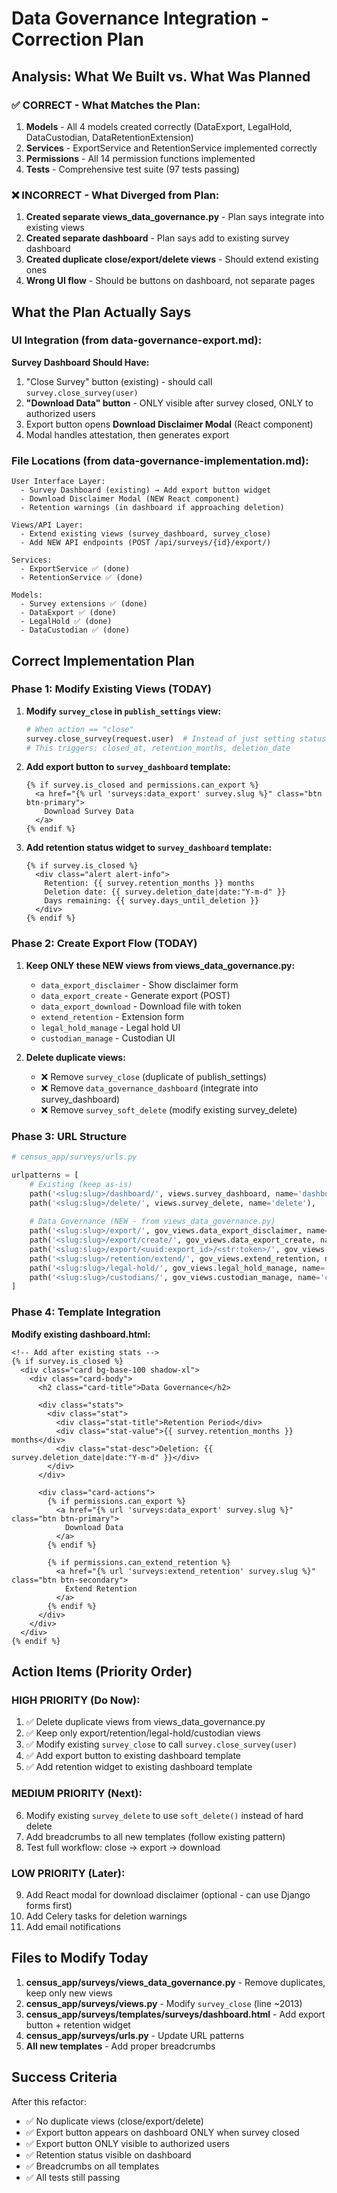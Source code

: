# Data Governance Integration - Correction Plan

## Analysis: What We Built vs. What Was Planned

### ✅ CORRECT - What Matches the Plan:
1. **Models** - All 4 models created correctly (DataExport, LegalHold, DataCustodian, DataRetentionExtension)
2. **Services** - ExportService and RetentionService implemented correctly
3. **Permissions** - All 14 permission functions implemented
4. **Tests** - Comprehensive test suite (97 tests passing)

### ❌ INCORRECT - What Diverged from Plan:
1. **Created separate views_data_governance.py** - Plan says integrate into existing views
2. **Created separate dashboard** - Plan says add to existing survey dashboard
3. **Created duplicate close/export/delete views** - Should extend existing ones
4. **Wrong UI flow** - Should be buttons on dashboard, not separate pages

## What the Plan Actually Says

### UI Integration (from data-governance-export.md):

**Survey Dashboard Should Have:**
1. "Close Survey" button (existing) - should call `survey.close_survey(user)`
2. **"Download Data" button** - ONLY visible after survey closed, ONLY to authorized users
3. Export button opens **Download Disclaimer Modal** (React component)
4. Modal handles attestation, then generates export

### File Locations (from data-governance-implementation.md):

```
User Interface Layer:
  - Survey Dashboard (existing) → Add export button widget
  - Download Disclaimer Modal (NEW React component)
  - Retention warnings (in dashboard if approaching deletion)

Views/API Layer:
  - Extend existing views (survey_dashboard, survey_close)
  - Add NEW API endpoints (POST /api/surveys/{id}/export/)
  
Services:
  - ExportService ✅ (done)
  - RetentionService ✅ (done)
  
Models:
  - Survey extensions ✅ (done)
  - DataExport ✅ (done)
  - LegalHold ✅ (done)
  - DataCustodian ✅ (done)
```

## Correct Implementation Plan

### Phase 1: Modify Existing Views (TODAY)

1. **Modify `survey_close` in `publish_settings` view:**
   ```python
   # When action == "close"
   survey.close_survey(request.user)  # Instead of just setting status
   # This triggers: closed_at, retention_months, deletion_date
   ```

2. **Add export button to `survey_dashboard` template:**
   ```django
   {% if survey.is_closed and permissions.can_export %}
     <a href="{% url 'surveys:data_export' survey.slug %}" class="btn btn-primary">
       Download Survey Data
     </a>
   {% endif %}
   ```

3. **Add retention status widget to `survey_dashboard` template:**
   ```django
   {% if survey.is_closed %}
     <div class="alert alert-info">
       Retention: {{ survey.retention_months }} months
       Deletion date: {{ survey.deletion_date|date:"Y-m-d" }}
       Days remaining: {{ survey.days_until_deletion }}
     </div>
   {% endif %}
   ```

### Phase 2: Create Export Flow (TODAY)

1. **Keep ONLY these NEW views from views_data_governance.py:**
   - `data_export_disclaimer` - Show disclaimer form
   - `data_export_create` - Generate export (POST)
   - `data_export_download` - Download file with token
   - `extend_retention` - Extension form
   - `legal_hold_manage` - Legal hold UI
   - `custodian_manage` - Custodian UI

2. **Delete duplicate views:**
   - ❌ Remove `survey_close` (duplicate of publish_settings)
   - ❌ Remove `data_governance_dashboard` (integrate into survey_dashboard)
   - ❌ Remove `survey_soft_delete` (modify existing survey_delete)

### Phase 3: URL Structure

```python
# census_app/surveys/urls.py

urlpatterns = [
    # Existing (keep as-is)
    path('<slug:slug>/dashboard/', views.survey_dashboard, name='dashboard'),
    path('<slug:slug>/delete/', views.survey_delete, name='delete'),
    
    # Data Governance (NEW - from views_data_governance.py)
    path('<slug:slug>/export/', gov_views.data_export_disclaimer, name='data_export'),
    path('<slug:slug>/export/create/', gov_views.data_export_create, name='data_export_create'),
    path('<slug:slug>/export/<uuid:export_id>/<str:token>/', gov_views.data_export_download, name='data_export_download'),
    path('<slug:slug>/retention/extend/', gov_views.extend_retention, name='extend_retention'),
    path('<slug:slug>/legal-hold/', gov_views.legal_hold_manage, name='legal_hold'),
    path('<slug:slug>/custodians/', gov_views.custodian_manage, name='custodians'),
]
```

### Phase 4: Template Integration

**Modify existing dashboard.html:**
```django
<!-- Add after existing stats -->
{% if survey.is_closed %}
  <div class="card bg-base-100 shadow-xl">
    <div class="card-body">
      <h2 class="card-title">Data Governance</h2>
      
      <div class="stats">
        <div class="stat">
          <div class="stat-title">Retention Period</div>
          <div class="stat-value">{{ survey.retention_months }} months</div>
          <div class="stat-desc">Deletion: {{ survey.deletion_date|date:"Y-m-d" }}</div>
        </div>
      </div>
      
      <div class="card-actions">
        {% if permissions.can_export %}
          <a href="{% url 'surveys:data_export' survey.slug %}" class="btn btn-primary">
            Download Data
          </a>
        {% endif %}
        
        {% if permissions.can_extend_retention %}
          <a href="{% url 'surveys:extend_retention' survey.slug %}" class="btn btn-secondary">
            Extend Retention
          </a>
        {% endif %}
      </div>
    </div>
  </div>
{% endif %}
```

## Action Items (Priority Order)

### HIGH PRIORITY (Do Now):
1. ✅ Delete duplicate views from views_data_governance.py
2. ✅ Keep only export/retention/legal-hold/custodian views
3. ✅ Modify existing `survey_close` to call `survey.close_survey(user)`
4. ✅ Add export button to existing dashboard template
5. ✅ Add retention widget to existing dashboard template

### MEDIUM PRIORITY (Next):
6. Modify existing `survey_delete` to use `soft_delete()` instead of hard delete
7. Add breadcrumbs to all new templates (follow existing pattern)
8. Test full workflow: close → export → download

### LOW PRIORITY (Later):
9. Add React modal for download disclaimer (optional - can use Django forms first)
10. Add Celery tasks for deletion warnings
11. Add email notifications

## Files to Modify Today

1. **census_app/surveys/views_data_governance.py** - Remove duplicates, keep only new views
2. **census_app/surveys/views.py** - Modify `survey_close` (line ~2013)
3. **census_app/surveys/templates/surveys/dashboard.html** - Add export button + retention widget
4. **census_app/surveys/urls.py** - Update URL patterns
5. **All new templates** - Add proper breadcrumbs

## Success Criteria

After this refactor:
- ✅ No duplicate views (close/export/delete)
- ✅ Export button appears on dashboard ONLY when survey closed
- ✅ Export button ONLY visible to authorized users
- ✅ Retention status visible on dashboard
- ✅ Breadcrumbs on all templates
- ✅ All tests still passing
